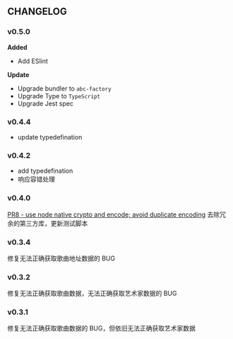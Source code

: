 
## CHANGELOG

### v0.5.0

**Added**
- Add ESlint

**Update**
- Upgrade bundler to `abc-factory`
- Upgrade Type to `TypeScript`
- Upgrade Jest spec

### v0.4.4
- update typedefination

### v0.4.2
- add typedefination
- 响应容错处理

### v0.4.0

[PR8 - use node native crypto and encode; avoid duplicate encoding](https://github.com/surmon-china/simple-netease-cloud-music/pull/8) 去除冗余的第三方库，更新测试脚本

### v0.3.4

修复无法正确获取歌曲地址数据的 BUG

### v0.3.2

修复无法正确获取歌曲数据，无法正确获取艺术家数据的 BUG

### v0.3.1

修复无法正确获取歌曲数据的 BUG，但依旧无法正确获取艺术家数据
